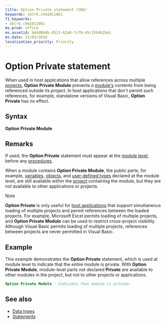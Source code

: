 ```yaml
---
title: Option Private statement (VBA)
keywords: vblr6.chm1011061
f1_keywords:
- vblr6.chm1011061
ms.prod: office
ms.assetid: bd4d8b8b-d513-62a0-7c78-45c15b462bdc
ms.date: 12/03/2018
localization_priority: Priority
---
```



# Option Private statement

When used in host applications that allow references across multiple [projects](../../Glossary/vbe-glossary.md#project), **Option Private Module** prevents a [module's](../../Glossary/vbe-glossary.md#module) contents from being referenced outside its project. In host applications that don't permit such references, for example, standalone versions of Visual Basic, **Option Private** has no effect.

## Syntax

**Option Private Module**

## Remarks

If used, the **Option Private** statement must appear at the [module level](../../Glossary/vbe-glossary.md#module-level), before any [procedures](../../Glossary/vbe-glossary.md#procedure).

When a module contains **Option Private Module**, the public parts, for example, [variables](../../Glossary/vbe-glossary.md#variable), [objects](../../Glossary/vbe-glossary.md#object), and [user-defined types](../../Glossary/vbe-glossary.md#user-defined-type) declared at the module level, are still available within the [project](../../Glossary/vbe-glossary.md#project) containing the module, but they are not available to other applications or projects.

> [!NOTE] 
> **Option Private** is only useful for [host applications](../../Glossary/vbe-glossary.md#host-application) that support simultaneous loading of multiple projects and permit references between the loaded projects. For example, Microsoft Excel permits loading of multiple projects, and **Option Private Module** can be used to restrict cross-project visibility. Although Visual Basic permits loading of multiple projects, references between projects are never permitted in Visual Basic.


## Example

This example demonstrates the **Option Private** statement, which is used at module level to indicate that the entire module is private. With **Option Private Module**, module-level parts not declared **Private** are available to other modules in the project, but not to other projects or applications.


```vb
Option Private Module ' Indicates that module is private. 

```

## See also

- [Data types](data-type-summary.md)
- [Statements](../statements.md)
